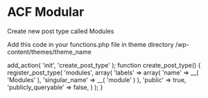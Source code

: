 # ACF Modular

Create new post type called  Modules

Add this code in your functions.php file in theme directory /wp-content/themes/theme_name

add_action( 'init', 'create_post_type' );
function create_post_type() {
  register_post_type( 'modules',
    array(
      'labels' => array(
        'name' => __( 'Modules' ),
        'singular_name' => __( 'module' )
      ),
      'public' => true,
      'publicly_queryable' => false,
    )
  );
}


